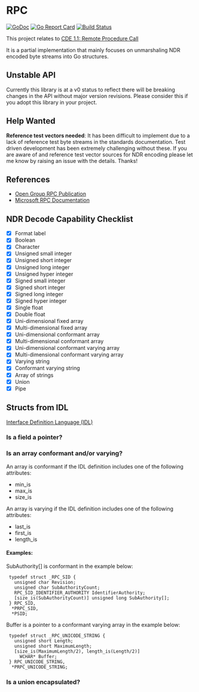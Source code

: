 # RPC
[![GoDoc](https://godoc.org/gopkg.in/jcmturner/rpc.v0?status.svg)](https://godoc.org/gopkg.in/jcmturner/rpc.v0) [![Go Report Card](https://goreportcard.com/badge/gopkg.in/jcmturner/rpc.v0)](https://goreportcard.com/report/gopkg.in/jcmturner/rpc.v0) [![Build Status](https://travis-ci.org/jcmturner/rpc.svg?branch=master)](https://travis-ci.org/jcmturner/rpc)


This project relates to [CDE 1.1: Remote Procedure Call](http://pubs.opengroup.org/onlinepubs/9629399/)

It is a partial implementation that mainly focuses on unmarshaling NDR encoded byte streams into Go structures.

## Unstable API
Currently this library is at a v0 status to reflect there will be breaking changes in the API without major version revisions.
Please consider this if you adopt this library in your project.

## Help Wanted
**Reference test vectors needed**: It has been difficult to implement due to a lack of reference test byte streams in the 
standards documentation. Test driven development has been extremely challenging without these.
If you are aware of and reference test vector sources for NDR encoding please let me know by raising an issue with the details. Thanks!

## References
* [Open Group RPC Publication](http://pubs.opengroup.org/onlinepubs/9629399/)
* [Microsoft RPC Documentation](https://docs.microsoft.com/en-us/windows/desktop/Rpc/rpc-start-page)

## NDR Decode Capability Checklist
- [x] Format label
- [x] Boolean
- [x] Character
- [x] Unsigned small integer
- [x] Unsigned short integer
- [x] Unsigned long integer
- [x] Unsigned hyper integer
- [x] Signed small integer
- [x] Signed short integer
- [x] Signed long integer
- [x] Signed hyper integer
- [x] Single float
- [x] Double float
- [x] Uni-dimensional fixed array
- [x] Multi-dimensional fixed array
- [x] Uni-dimensional conformant array
- [x] Multi-dimensional conformant array
- [x] Uni-dimensional conformant varying array
- [x] Multi-dimensional conformant varying array
- [x] Varying string
- [x] Conformant varying string
- [x] Array of strings
- [x] Union
- [x] Pipe

## Structs from IDL
[Interface Definition Language (IDL)](http://pubs.opengroup.org/onlinepubs/9629399/chap4.htm)

### Is a field a pointer?

### Is an array conformant and/or varying?
An array is conformant if the IDL definition includes one of the following attributes:
* min_is
* max_is
* size_is

An array is varying if the IDL definition includes one of the following attributes: 
* last_is
* first_is 
* length_is

#### Examples:
SubAuthority[] is conformant in the example below:
```
 typedef struct _RPC_SID {
   unsigned char Revision;
   unsigned char SubAuthorityCount;
   RPC_SID_IDENTIFIER_AUTHORITY IdentifierAuthority;
   [size_is(SubAuthorityCount)] unsigned long SubAuthority[];
 } RPC_SID,
  *PRPC_SID,
  *PSID;
```

Buffer is a pointer to a conformant varying array in the example below:
```
 typedef struct _RPC_UNICODE_STRING {
   unsigned short Length;
   unsigned short MaximumLength;
   [size_is(MaximumLength/2), length_is(Length/2)] 
     WCHAR* Buffer;
 } RPC_UNICODE_STRING,
  *PRPC_UNICODE_STRING;
```

### Is a union encapsulated?